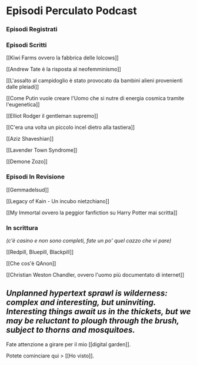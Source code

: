 # Episodi Perculato Podcast

### Episodi Registrati

### Episodi Scritti

[[Kiwi Farms ovvero la fabbrica delle lolcows]]

[[Andrew Tate è la risposta al neofemminismo]]

[[L'assalto al campidoglio è stato provocato da bambini alieni provenienti dalle pleiadi]]

[[Come Putin vuole creare l'Uomo che si nutre di energia cosmica tramite l'eugenetica]]

[[Elliot Rodger il gentleman supremo]]

[[C'era una volta un piccolo incel dietro alla tastiera]]

[[Aziz Shaveshian]]

[[Lavender Town Syndrome]]

[[Demone Zozo]]

### Episodi In Revisione

[[Gemmadelsud]]

[[Legacy of Kain - Un incubo nietzchiano]]

[[My Immortal ovvero la peggior fanfiction su Harry Potter mai scritta]]


### In scrittura  
*(c'è casino e non sono completi, fate un po' quel cazzo che vi pare)*

[[Redpill, Bluepill, Blackpill]]

[[Che cos'è QAnon]]

[[Christian Weston Chandler, ovvero l'uomo più documentato di internet]]

## *Unplanned ***hypertext*** sprawl is ***wilderness***: complex and interesting, but uninviting. Interesting things await us in the thickets, but we may be reluctant to ***plough through the brush***, subject to thorns and mosquitoes.*

Fate attenzione a girare per il mio [[digital garden]].

Potete cominciare qui > [[Ho visto]].
